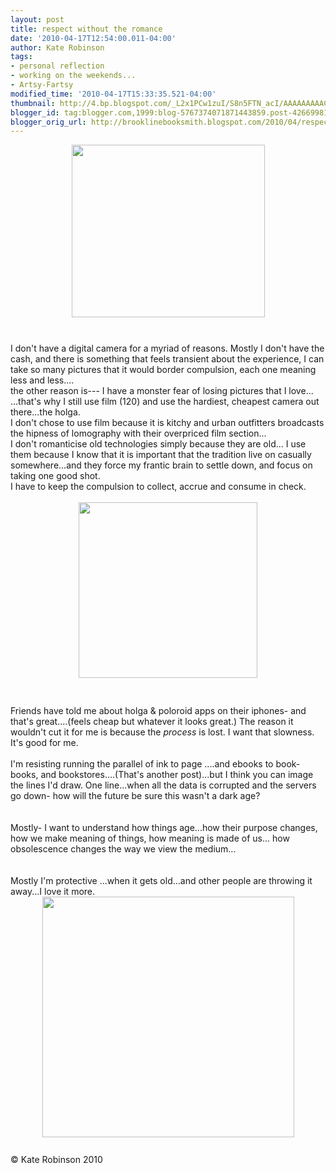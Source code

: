 ```yaml
---
layout: post
title: respect without the romance
date: '2010-04-17T12:54:00.011-04:00'
author: Kate Robinson
tags:
- personal reflection
- working on the weekends...
- Artsy-Fartsy
modified_time: '2010-04-17T15:33:35.521-04:00'
thumbnail: http://4.bp.blogspot.com/_L2x1PCw1zuI/S8n5FTN_acI/AAAAAAAAACo/lTWNBTDqn9A/s72-c/bsmith.bmp
blogger_id: tag:blogger.com,1999:blog-5767374071871443859.post-4266998195664833938
blogger_orig_url: http://brooklinebooksmith.blogspot.com/2010/04/respect-without-romance.html
---
```


<img style="TEXT-ALIGN: center; MARGIN: 0px auto 10px; WIDTH: 309px; DISPLAY: block; HEIGHT: 276px; CURSOR: hand" id="BLOGGER_PHOTO_ID_5461169892617054658" border="0" alt="" src="http://4.bp.blogspot.com/_L2x1PCw1zuI/S8n5FTN_acI/AAAAAAAAACo/lTWNBTDqn9A/s320/bsmith.bmp" /><br /><div><div><div><div>I don't have a digital camera for a myriad of reasons. Mostly I don't have the cash, and there is something that feels transient about the experience, I can take so many pictures that it would border compulsion, each one meaning less and less....<br /></div><div>the other reason is--- I have a monster fear of losing pictures that I love...<br /></div><div>...that's why I still use film (120) and use the hardiest, cheapest camera out there...the holga.<br /></div><div>I don't chose to use film because it is kitchy and urban outfitters broadcasts the hipness of lomography with their overpriced film section...<br /></div><div>I don't romanticise old technologies simply because they are old... I use them because I know that it is important that the tradition live on casually somewhere...and they force my frantic brain to settle down, and focus on taking one good shot.<br /></div><div>I have to keep the compulsion to collect, accrue and consume in check.<br /><br /></div><div></div><img style="TEXT-ALIGN: center; MARGIN: 0px auto 10px; WIDTH: 286px; DISPLAY: block; HEIGHT: 281px; CURSOR: hand" id="BLOGGER_PHOTO_ID_5461169101196260258" border="0" alt="" src="http://4.bp.blogspot.com/_L2x1PCw1zuI/S8n4XO8kc6I/AAAAAAAAACg/BHB8VCqswX4/s320/coolidge.jpg" /><br /><br /><div>Friends have told me about holga &amp; poloroid apps on their iphones- and that's great....(feels cheap but whatever it looks great.) The reason it wouldn't cut it for me is because the <em>process</em> is lost. I want that slowness. It's good for me.</div><br /><div>I'm resisting running the parallel of ink to page ....and ebooks to book-books, and bookstores....(That's another post)...but I think you can image the lines I'd draw. One line...when all the data is corrupted and the servers go down- how will the future be sure this wasn't a dark age?</div><br /><div></div><br /><div>Mostly- I want to understand how things age...how their purpose changes, how we make meaning of things, how meaning is made of us... how obsolescence changes the way we view the medium...</div><br /><div></div><br /><div>Mostly I'm protective ...when it gets old...and other people are throwing it away...I love it more.</div><div></div><div></div><img style="TEXT-ALIGN: center; MARGIN: 0px auto 10px; WIDTH: 403px; DISPLAY: block; HEIGHT: 385px; CURSOR: hand" id="BLOGGER_PHOTO_ID_5461171199661997298" border="0" alt="" src="http://3.bp.blogspot.com/_L2x1PCw1zuI/S8n6RYVyfPI/AAAAAAAAAC4/94-LnIm4cuM/s320/holgamans.bmp" /><br />© Kate Robinson 2010</div></div></div>